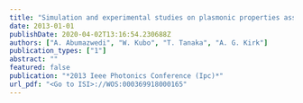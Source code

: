 ```yaml
---
title: "Simulation and experimental studies on plasmonic properties associated with gold nanofin array on a polymer film"
date: 2013-01-01
publishDate: 2020-04-02T13:16:54.230688Z
authors: ["A. Abumazwedi", "W. Kubo", "T. Tanaka", "A. G. Kirk"]
publication_types: ["1"]
abstract: ""
featured: false
publication: "*2013 Ieee Photonics Conference (Ipc)*"
url_pdf: "<Go to ISI>://WOS:000369918000165"
---
```


